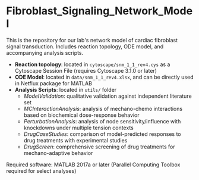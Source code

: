 # Fibroblast_Signaling_Network_Model

This is the repository for our lab's network model of cardiac fibroblast signal transduction. Includes reaction topology, ODE model, and accompanying analysis scripts.

- **Reaction topology**: located in `cytoscape/snm_1_1_rev4.cys` as a Cytoscape Session File (requires Cytoscape 3.1.0 or later)
- **ODE Model**: located in `data/snm_1_1_rev4.xlsx`, and can be directly used in Netflux package for MATLAB
- **Analysis Scripts**: located in `utils/` folder
  - *ModelValidation*: qualitative validation against independent literature set
  - *MCInteractionAnalysis*: analysis of mechano-chemo interactions based on biochemical dose-response behavior
  - *PerturbationAnalysis*: analysis of node sensitivity/influence with knockdowns under multiple tension contexts
  - *DrugCaseStudies*: comparison of model-predicted responses to drug treatments with experimental studies
  - *DrugScreen*: comprehensive screening of drug treatments for mechano-adaptive behavior

Required software: MATLAB 2017a or later (Parallel Computing Toolbox required for select analyses)

